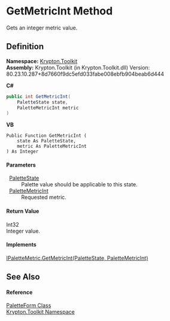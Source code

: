 # GetMetricInt Method


Gets an integer metric value.



## Definition
**Namespace:** <a href="79d2eac2-21f4-54ff-7552-b20c33c30600.md">Krypton.Toolkit</a>  
**Assembly:** Krypton.Toolkit (in Krypton.Toolkit.dll) Version: 80.23.10.287+8d7660f9dc5efd033fabe008ebfb904beab6d444

**C#**
``` C#
public int GetMetricInt(
	PaletteState state,
	PaletteMetricInt metric
)
```
**VB**
``` VB
Public Function GetMetricInt ( 
	state As PaletteState,
	metric As PaletteMetricInt
) As Integer
```



#### Parameters
<dl><dt>  <a href="93e626cd-00cf-240e-06c6-ab4d47e982ba.md">PaletteState</a></dt><dd>Palette value should be applicable to this state.</dd><dt>  <a href="add1c883-3c14-ed6e-05cf-668b87f7fd6d.md">PaletteMetricInt</a></dt><dd>Requested metric.</dd></dl>

#### Return Value
Int32  
Integer value.

#### Implements
<a href="f47e9ee1-eda9-92b7-28e2-49185affe9d4.md">IPaletteMetric.GetMetricInt(PaletteState, PaletteMetricInt)</a>  


## See Also


#### Reference
<a href="11b4992b-1ef9-86ab-7706-eae5c4f825ea.md">PaletteForm Class</a>  
<a href="79d2eac2-21f4-54ff-7552-b20c33c30600.md">Krypton.Toolkit Namespace</a>  
